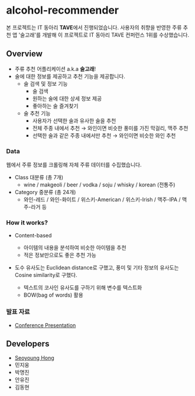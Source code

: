 # alcohol-recommender
본 프로젝트는 IT 동아리 **TAVE**에서 진행되었습니다. 사용자의 취향을 반영한 주류 추천 앱 '술고래'를 개발해 이 프로젝트로 IT 동아리 TAVE 컨퍼런스 1위를 수상했습니다.

## Overview
* 주류 추천 어플리케이션 a.k.a **술고래**!
* 술에 대한 정보를 제공하고 추천 기능을 제공합니다.
  - 술 검색 및 정보 기능
    - 술 검색
    - 원하는 술에 대한 상세 정보 제공
    - 좋아하는 술 즐겨찾기
  - 술 추천 기능
    - 사용자가 선택한 술과 유사한 술을 추천
    - 전체 주종 내에서 추천 → 와인이면 비슷한 풍미를 가진 막걸리, 맥주 추천
    - 선택한 술과 같은 주종 내에서만 추천 → 와인이면 비슷한 와인 추천

### Data
웹에서 주류 정보를 크롤링해 자체 주류 데이터를 수집했습니다.

* Class 대분류 (총 7개)
  - wine / makgeoli / beer / vodka / soju / whisky / korean (전통주)
* Category 중분류 (총 24개)
  - 와인-레드 / 와인-화이트 / 위스키-American / 위스키-Irish / 맥주-IPA / 맥주-라거 등

### How it works?
* Content-based
  - 아이템의 내용을 분석하여 비슷한 아이템을 추천
  - 적은 정보만으로도 좋은 추천 가능

* 도수 유사도는 Euclidean distance로 구했고, 풍미 및 기타 정보의 유사도는 Cosine similarity로 구했다.
  - 텍스트의 코사인 유사도를 구하기 위해 변수를 텍스트화
  - BOW(bag of words) 활용

### 발표 자료
* [Conference Presentation](/conference_presentation.pdf)

## Developers
* [Seoyoung Hong](https://github.com/seoyoungh)
* 민지웅
* 박명진
* 안유진
* 김동현
